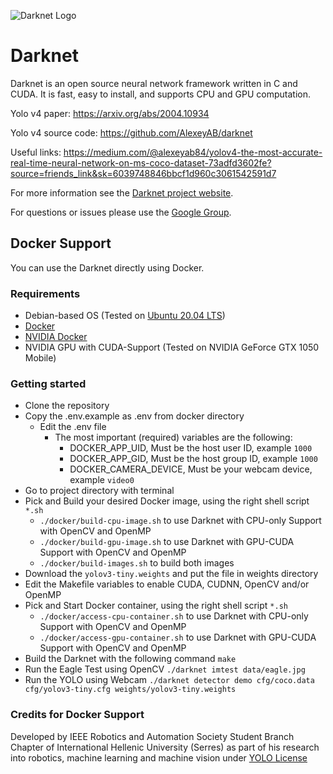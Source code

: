 ![Darknet Logo](http://pjreddie.com/media/files/darknet-black-small.png)

# Darknet #
Darknet is an open source neural network framework written in C and CUDA. It is fast, easy to install, and supports CPU and GPU computation.

Yolo v4 paper: https://arxiv.org/abs/2004.10934

Yolo v4 source code: https://github.com/AlexeyAB/darknet

Useful links: https://medium.com/@alexeyab84/yolov4-the-most-accurate-real-time-neural-network-on-ms-coco-dataset-73adfd3602fe?source=friends_link&sk=6039748846bbcf1d960c3061542591d7

For more information see the [Darknet project website](http://pjreddie.com/darknet).

For questions or issues please use the [Google Group](https://groups.google.com/forum/#!forum/darknet).

## Docker Support ##
You can use the Darknet directly using Docker.

### Requirements
* Debian-based OS (Tested on [Ubuntu 20.04 LTS](https://ubuntu.com/download))
* [Docker](https://www.docker.com/)
* [NVIDIA Docker](https://github.com/NVIDIA/nvidia-docker)
* NVIDIA GPU with CUDA-Support (Tested on NVIDIA GeForce GTX 1050 Mobile)

### Getting started
* Clone the repository
* Copy the .env.example as .env from docker directory
    * Edit the .env file
        * The most important (required) variables are the following:
            * DOCKER_APP_UID, Must be the host user ID, example `1000`
            * DOCKER_APP_GID, Must be the host group ID, example `1000`
            * DOCKER_CAMERA_DEVICE, Must be your webcam device, example `video0`
* Go to project directory with terminal
* Pick and Build your desired Docker image, using the right shell script `*.sh`
    * `./docker/build-cpu-image.sh` to use Darknet with CPU-only Support with OpenCV and OpenMP
    * `./docker/build-gpu-image.sh` to use Darknet with GPU-CUDA Support with OpenCV and OpenMP
    * `./docker/build-images.sh` to build both images
* Download the `yolov3-tiny.weights` and put the file in weights directory
* Edit the Makefile variables to enable CUDA, CUDNN, OpenCV and/or OpenMP
* Pick and Start Docker container, using the right shell script `*.sh`
    * `./docker/access-cpu-container.sh` to use Darknet with CPU-only Support with OpenCV and OpenMP
    * `./docker/access-gpu-container.sh` to use Darknet with GPU-CUDA Support with OpenCV and OpenMP
* Build the Darknet with the following command `make`
* Run the Eagle Test using OpenCV `./darknet imtest data/eagle.jpg`
* Run the YOLO using Webcam `./darknet detector demo cfg/coco.data cfg/yolov3-tiny.cfg weights/yolov3-tiny.weights`

### Credits for Docker Support
Developed by IEEE Robotics and Automation Society Student Branch Chapter of International Hellenic University (Serres) as part of his research into robotics, machine learning and machine vision under [YOLO License](./LICENSE.md)

